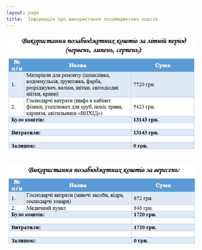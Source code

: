 ```yaml
---
layout: page
title:  Інформація про використання позабюджетних коштів
---
```

![](/assets/tiger-1539027304.png)

 ![](/assets/tiger-1539027780.png)